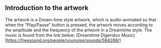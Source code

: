 ## Introduction to the artwork 

The artwork is a Dream-time style artwork, which is audio-animated so that when the "Play/Pause" button is pressed, the artwork moves according to the amplitude and the frequency of the artwork in a Dreamtime style. 
The music is found from the link below: 
(Dreamtime Digeridoo Music) [https://freesound.org/people/younoise/sounds/584288/]
